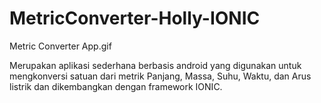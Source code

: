 # MetricConverter-Holly-IONIC
Metric Converter App.gif



Merupakan aplikasi sederhana berbasis android yang digunakan untuk mengkonversi satuan dari metrik Panjang, Massa, Suhu, Waktu, dan Arus listrik dan dikembangkan dengan framework IONIC.

